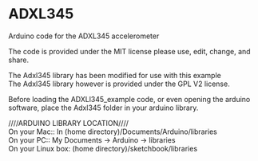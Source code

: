 # ADXL345
Arduino code for the ADXL345 accelerometer

The code is provided under the MIT license please use, edit, change, and share. 

The Adxl345 library has been modified for use with this example  
The Adxl345 library however is provided under the GPL V2 license.  

Before loading the ADXLl345_example code, or even opening the arduino software, place the Adxl345 folder in your arduino library.

////ARDUINO LIBRARY LOCATION////  
On your Mac:: In (home directory)/Documents/Arduino/libraries  
On your PC:: My Documents -> Arduino -> libraries  
On your Linux box: (home directory)/sketchbook/libraries  
